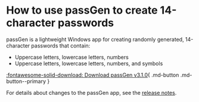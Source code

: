 # How to use passGen to create 14-character passwords

passGen is a lightweight Windows app for creating randomly generated, 14-character passwords that contain:

- Uppercase letters, lowercase letters, numbers
- Uppercase letters, lowercase letters, numbers, and symbols

<!-- ## Auto width for passGen download button -->
[:fontawesome-solid-download: Download passGen v3.1.0](https://github.com/josh-wong/passGen/releases/download/v3.1.0/passGen_installer.exe){ .md-button .md-button--primary }

For details about changes to the passGen app, see the [release notes](https://github.com/josh-wong/passGen/releases).
